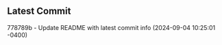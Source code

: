 
## Latest Commit
778789b - Update README with latest commit info (2024-09-04 10:25:01 -0400) <Yunxi-Zhou>
